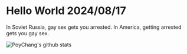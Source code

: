 # Hello World 2024/08/17

In Soviet Russia, gay sex gets you arrested. In America, getting arrested gets you gay sex.

![PoyChang's github stats](https://github-readme-stats.vercel.app/api?username=poychang&show_icons=true&theme=dracula)
